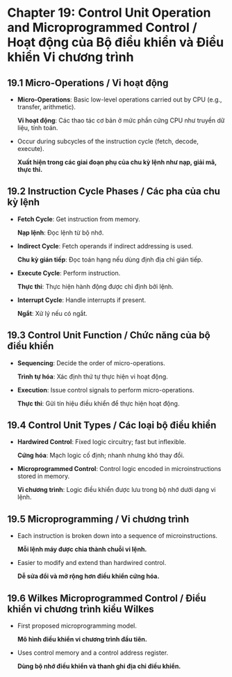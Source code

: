 # Chapter 19: Control Unit Operation and Microprogrammed Control / Hoạt động của Bộ điều khiển và Điều khiển Vi chương trình

## 19.1 Micro-Operations / Vi hoạt động

*   **Micro-Operations**: Basic low-level operations carried out by CPU (e.g., transfer, arithmetic).

    **Vi hoạt động**: Các thao tác cơ bản ở mức phần cứng CPU như truyền dữ liệu, tính toán.
*   Occur during subcycles of the instruction cycle (fetch, decode, execute).

    **Xuất hiện trong các giai đoạn phụ của chu kỳ lệnh như nạp, giải mã, thực thi.**

## 19.2 Instruction Cycle Phases / Các pha của chu kỳ lệnh

*   **Fetch Cycle**: Get instruction from memory.

    **Nạp lệnh**: Đọc lệnh từ bộ nhớ.
*   **Indirect Cycle**: Fetch operands if indirect addressing is used.

    **Chu kỳ gián tiếp**: Đọc toán hạng nếu dùng định địa chỉ gián tiếp.
*   **Execute Cycle**: Perform instruction.

    **Thực thi**: Thực hiện hành động được chỉ định bởi lệnh.
*   **Interrupt Cycle**: Handle interrupts if present.

    **Ngắt**: Xử lý nếu có ngắt.

## 19.3 Control Unit Function / Chức năng của bộ điều khiển

*   **Sequencing**: Decide the order of micro-operations.

    **Trình tự hóa**: Xác định thứ tự thực hiện vi hoạt động.
*   **Execution**: Issue control signals to perform micro-operations.

    **Thực thi**: Gửi tín hiệu điều khiển để thực hiện hoạt động.

## 19.4 Control Unit Types / Các loại bộ điều khiển

*   **Hardwired Control**: Fixed logic circuitry; fast but inflexible.

    **Cứng hóa**: Mạch logic cố định; nhanh nhưng khó thay đổi.
*   **Microprogrammed Control**: Control logic encoded in microinstructions stored in memory.

    **Vi chương trình**: Logic điều khiển được lưu trong bộ nhớ dưới dạng vi lệnh.

## 19.5 Microprogramming / Vi chương trình

*   Each instruction is broken down into a sequence of microinstructions.

    **Mỗi lệnh máy được chia thành chuỗi vi lệnh.**
*   Easier to modify and extend than hardwired control.

    **Dễ sửa đổi và mở rộng hơn điều khiển cứng hóa.**

## 19.6 Wilkes Microprogrammed Control / Điều khiển vi chương trình kiểu Wilkes

*   First proposed microprogramming model.

    **Mô hình điều khiển vi chương trình đầu tiên.**
*   Uses control memory and a control address register.

    **Dùng bộ nhớ điều khiển và thanh ghi địa chỉ điều khiển.**